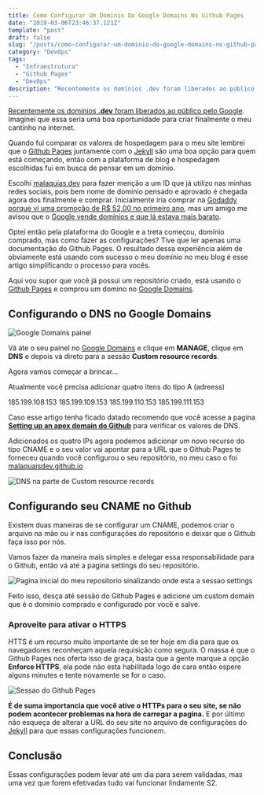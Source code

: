 ```yaml
---
title: Como Configurar Um Dominio Do Google Domains No Github Pages
date: "2019-03-06T23:46:37.121Z"
template: "post"
draft: false
slug: "/posts/como-configurar-um-dominio-do-google-domains-no-github-pages/"
category: "DevOps"
tags:
  - "Infraestrutura"
  - "Github Pages"
  - "DevOps"
description: "Recentemente os domínios .dev foram liberados ao público pelo Google. Imaginei que essa seria uma boa oportunidade para criar finalmente o meu cantinho na internet..."
---
```


[Recentemente os domínios **.dev** foram liberados ao público pelo Google](https://canaltech.com.br/internet/google-libera-dominio-dev-para-todos-duas-semanas-apos-lancamento-134053). Imaginei que essa seria uma boa oportunidade para criar finalmente o meu cantinho na internet.

Quando fui comparar os valores de hospedagem para o meu site lembrei que o [Github Pages](https://pages.github.com/) juntamente com o [Jekyll](https://jekyllrb.com) são uma boa opção para quem está começando, então com a plataforma de blog e hospedagem escolhidas fui em busca de pensar em um domínio.

Escolhi [malaquias.dev](https://malaquias.dev) para fazer menção a um ID que já utilizo nas minhas redes sociais, pois bem nome de domínio pensado e aprovado é chegada agora dos finalmente e comprar. Inicialmente iria comprar na [Godaddy porque vi uma promoção de R$ 52,00 no primeiro ano](https://br.godaddy.com/tlds/dev-domain), mas um amigo me avisou que o [Google vende domínios e que lá estava mais barato](https://domains.google/tld/dev/).

Optei então pela plataforma do Google e a treta começou, domínio comprado, mas como fazer as configurações? Tive que ler apenas uma documentação do Github Pages. O resultado dessa experiência além de obviamente está usando com sucesso o meu domínio no meu blog é esse artigo simplificando o processo para vocês.

Aqui vou supor que você já possui um repositório criado, está usando o [Github Pages](https://pages.github.com/) e comprou um domino no [Google Domains](https://domains.google/tld/dev/).

## Configurando o DNS no Google Domains

![Google Domains painel](https://malaquias.dev/images/posts/182A76B9-279F-4921-98A3-0BD8B7A5DCDF.jpeg)

Vá ate o seu painel no [Google Domains](https://domains.google.com/m/registrar/?hl=en) e clique em **MANAGE**, clique em **DNS** e depois vá direto para a sessão **Custom resource records**.

Agora vamos começar a brincar...

Atualmente você precisa adicionar quatro itens do tipo A (adreess)

185.199.108.153
185.199.109.153
185.199.110.153
185.199.111.153

Caso esse artigo tenha ficado datado recomendo que você acesse a pagina **[Setting up an apex domain do Github](https://help.github.com/en/articles/setting-up-an-apex-domain#configuring-a-records-with-your-dns-provider)** para verificar os valores de DNS.

Adicionados os quatro IPs agora podemos adicionar um novo recurso do tipo CNAME e o seu valor vai apontar para a URL que o Github Pages te forneceu quando você configurou o seu repositório, no meu caso o foi [malaquaisdev.github.io](https://github.com/malaquiasdev/malaquiasdev.github.io)

![DNS na parte de Custom resource records](https://malaquias.dev/images/posts/91D15578-26B7-4541-839E-0609AFF81D82.jpeg)

## Configurando seu CNAME no Github

Existem duas maneiras de se configurar um CNAME, podemos criar o arquivo na mão ou ir nas configurações do repositório e deixar que o Github faça isso por nós.

Vamos fazer da maneira mais simples e delegar essa responsabilidade para o Github, então vá até a pagina settings do seu repositório.

![Pagina inicial do meu repositorio sinalizando onde esta a sessao settings](https://malaquias.dev/images/posts/D0F09D70-C483-4DB2-9453-CACE41E87F37.jpeg)


Feito isso, desça até sessão do Github Pages e adicione um custom domain que é o domínio comprado e configurado por você e salve.

### Aproveite para ativar o HTTPS

HTTS é um recurso muito importante de se ter hoje em dia para que os navegadores reconheçam aquela requisição como segura. O massa é que o Github Pages nos oferta isso de graça, basta que a gente marque a opção **Enforce HTTPS**, ela pode não esta habilitada logo de cara então espere alguns minutes e tente novamente se for o caso.

![Sessao do Github Pages](https://malaquias.dev/images/posts/E5C7FA75-90AC-4ECA-A942-0A683D815371.jpeg)

**É de suma importancia que você ative o HTTPs para o seu site, se não podem acontecer problemas na hora de carregar a pagina.** E por último não esqueça de alterar a URL do seu site no arquivo de configurações do [Jekyll](https://jekyllrb.com) para que essas configurações funcionem.

## Conclusão

Essas configurações podem levar até um dia para serem validadas, mas uma vez que forem efetivadas tudo vai funcionar lindamente S2.
